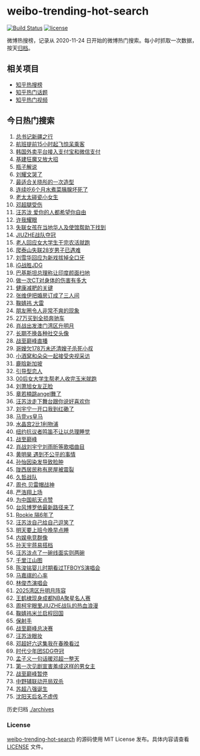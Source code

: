 # weibo-trending-hot-search

[![Build Status](https://github.com/justjavac/weibo-trending-hot-search/workflows/ci/badge.svg?branch=master)](https://github.com/justjavac/weibo-trending-hot-search/actions)
[![license](https://img.shields.io/github/license/justjavac/weibo-trending-hot-search)](https://github.com/justjavac/weibo-trending-hot-search/blob/master/LICENSE)

微博热搜榜，记录从 2020-11-24 日开始的微博热门搜索。每小时抓取一次数据，按天[归档](./archives)。

## 相关项目

- [知乎热搜榜](https://github.com/justjavac/zhihu-trending-top-search)
- [知乎热门话题](https://github.com/justjavac/zhihu-trending-hot-questions)
- [知乎热门视频](https://github.com/justjavac/zhihu-trending-hot-video)

## 今日热门搜索

<!-- BEGIN -->
<!-- 最后更新时间 Sun Sep 28 2025 05:16:27 GMT+0800 (China Standard Time) -->

1. [总书记新疆之行](https://s.weibo.com//weibo?q=%23%E6%80%BB%E4%B9%A6%E8%AE%B0%E6%96%B0%E7%96%86%E4%B9%8B%E8%A1%8C%23&Refer=new_time)
1. [航班提前15小时起飞惊呆乘客](https://s.weibo.com//weibo?q=%23%E8%88%AA%E7%8F%AD%E6%8F%90%E5%89%8D15%E5%B0%8F%E6%97%B6%E8%B5%B7%E9%A3%9E%E6%83%8A%E5%91%86%E4%B9%98%E5%AE%A2%23&t=31&band_rank=10&Refer=top)
1. [韩国外卖平台接入支付宝和微信支付](https://s.weibo.com//weibo?q=%23%E9%9F%A9%E5%9B%BD%E5%A4%96%E5%8D%96%E5%B9%B3%E5%8F%B0%E6%8E%A5%E5%85%A5%E6%94%AF%E4%BB%98%E5%AE%9D%E5%92%8C%E5%BE%AE%E4%BF%A1%E6%94%AF%E4%BB%98%23&t=31&band_rank=2&Refer=top)
1. [基建狂魔又放大招](https://s.weibo.com//weibo?q=%23%E5%9F%BA%E5%BB%BA%E7%8B%82%E9%AD%94%E5%8F%88%E6%94%BE%E5%A4%A7%E6%8B%9B%23&t=31&band_rank=3&Refer=top)
1. [瓶子解说](https://s.weibo.com//weibo?q=%E7%93%B6%E5%AD%90%E8%A7%A3%E8%AF%B4&t=31&band_rank=1&Refer=top)
1. [刘耀文哭了](https://s.weibo.com//weibo?q=%E5%88%98%E8%80%80%E6%96%87%E5%93%AD%E4%BA%86&t=31&band_rank=4&Refer=top)
1. [最适合关晓彤的一次造型](https://s.weibo.com//weibo?q=%E6%9C%80%E9%80%82%E5%90%88%E5%85%B3%E6%99%93%E5%BD%A4%E7%9A%84%E4%B8%80%E6%AC%A1%E9%80%A0%E5%9E%8B&t=31&band_rank=12&Refer=top)
1. [连续吃6个月水煮菜胰腺坏死了](https://s.weibo.com//weibo?q=%E8%BF%9E%E7%BB%AD%E5%90%836%E4%B8%AA%E6%9C%88%E6%B0%B4%E7%85%AE%E8%8F%9C%E8%83%B0%E8%85%BA%E5%9D%8F%E6%AD%BB%E4%BA%86&t=31&band_rank=15&Refer=top)
1. [老太太碰瓷小女生](https://s.weibo.com//weibo?q=%E8%80%81%E5%A4%AA%E5%A4%AA%E7%A2%B0%E7%93%B7%E5%B0%8F%E5%A5%B3%E7%94%9F&t=31&band_rank=20&Refer=top)
1. [邓超腿受伤](https://s.weibo.com//weibo?q=%E9%82%93%E8%B6%85%E8%85%BF%E5%8F%97%E4%BC%A4&t=31&band_rank=14&Refer=top)
1. [汪苏泷 爱你的人都希望你自由](https://s.weibo.com//weibo?q=%E6%B1%AA%E8%8B%8F%E6%B3%B7%20%E7%88%B1%E4%BD%A0%E7%9A%84%E4%BA%BA%E9%83%BD%E5%B8%8C%E6%9C%9B%E4%BD%A0%E8%87%AA%E7%94%B1&t=31&band_rank=8&Refer=top)
1. [许我耀眼](https://s.weibo.com//weibo?q=%E8%AE%B8%E6%88%91%E8%80%80%E7%9C%BC&t=31&band_rank=24&Refer=top)
1. [失联女孩在当地华人及使馆帮助下找到](https://s.weibo.com//weibo?q=%23%E5%A4%B1%E8%81%94%E5%A5%B3%E5%AD%A9%E5%9C%A8%E5%BD%93%E5%9C%B0%E5%8D%8E%E4%BA%BA%E5%8F%8A%E4%BD%BF%E9%A6%86%E5%B8%AE%E5%8A%A9%E4%B8%8B%E6%89%BE%E5%88%B0%23&t=31&band_rank=6&Refer=top)
1. [JIUZHE战队夺冠](https://s.weibo.com//weibo?q=%23JIUZHE%E6%88%98%E9%98%9F%E5%A4%BA%E5%86%A0%23&t=31&band_rank=7&Refer=top)
1. [老人回应女大学生干完农活就跑](https://s.weibo.com//weibo?q=%23%E8%80%81%E4%BA%BA%E5%9B%9E%E5%BA%94%E5%A5%B3%E5%A4%A7%E5%AD%A6%E7%94%9F%E5%B9%B2%E5%AE%8C%E5%86%9C%E6%B4%BB%E5%B0%B1%E8%B7%91%23&t=31&band_rank=16&Refer=top)
1. [爬泰山失联28岁男子已遇难](https://s.weibo.com//weibo?q=%23%E7%88%AC%E6%B3%B0%E5%B1%B1%E5%A4%B1%E8%81%9428%E5%B2%81%E7%94%B7%E5%AD%90%E5%B7%B2%E9%81%87%E9%9A%BE%23&t=31&band_rank=19&Refer=top)
1. [刘雪华回应为新戏拔掉全口牙](https://s.weibo.com//weibo?q=%23%E5%88%98%E9%9B%AA%E5%8D%8E%E5%9B%9E%E5%BA%94%E4%B8%BA%E6%96%B0%E6%88%8F%E6%8B%94%E6%8E%89%E5%85%A8%E5%8F%A3%E7%89%99%23&t=31&band_rank=27&Refer=top)
1. [iG战胜JDG](https://s.weibo.com//weibo?q=iG%E6%88%98%E8%83%9CJDG&t=31&band_rank=18&Refer=top)
1. [巴基斯坦总理称让印度颜面扫地](https://s.weibo.com//weibo?q=%23%E5%B7%B4%E5%9F%BA%E6%96%AF%E5%9D%A6%E6%80%BB%E7%90%86%E7%A7%B0%E8%AE%A9%E5%8D%B0%E5%BA%A6%E9%A2%9C%E9%9D%A2%E6%89%AB%E5%9C%B0%23&t=31&band_rank=20&Refer=top)
1. [做一次CT对身体的伤害有多大](https://s.weibo.com//weibo?q=%E5%81%9A%E4%B8%80%E6%AC%A1CT%E5%AF%B9%E8%BA%AB%E4%BD%93%E7%9A%84%E4%BC%A4%E5%AE%B3%E6%9C%89%E5%A4%9A%E5%A4%A7&t=31&band_rank=9&Refer=top)
1. [健康减肥的关键](https://s.weibo.com//weibo?q=%23%E5%81%A5%E5%BA%B7%E5%87%8F%E8%82%A5%E7%9A%84%E5%85%B3%E9%94%AE%23&t=31&band_rank=44&Refer=top)
1. [张维伊把婚房订成了三人间](https://s.weibo.com//weibo?q=%E5%BC%A0%E7%BB%B4%E4%BC%8A%E6%8A%8A%E5%A9%9A%E6%88%BF%E8%AE%A2%E6%88%90%E4%BA%86%E4%B8%89%E4%BA%BA%E9%97%B4&t=31&band_rank=21&Refer=top)
1. [鞠婧祎 大雷](https://s.weibo.com//weibo?q=%E9%9E%A0%E5%A9%A7%E7%A5%8E%20%E5%A4%A7%E9%9B%B7&t=31&band_rank=22&Refer=top)
1. [朋友圈令人非常不爽的现象](https://s.weibo.com//weibo?q=%E6%9C%8B%E5%8F%8B%E5%9C%88%E4%BB%A4%E4%BA%BA%E9%9D%9E%E5%B8%B8%E4%B8%8D%E7%88%BD%E7%9A%84%E7%8E%B0%E8%B1%A1&t=31&band_rank=25&Refer=top)
1. [27万买到全损奔驰车](https://s.weibo.com//weibo?q=%2327%E4%B8%87%E4%B9%B0%E5%88%B0%E5%85%A8%E6%8D%9F%E5%A5%94%E9%A9%B0%E8%BD%A6%23&t=31&band_rank=17&Refer=top)
1. [肖战出发澳门湾区升明月](https://s.weibo.com//weibo?q=%23%E8%82%96%E6%88%98%E5%87%BA%E5%8F%91%E6%BE%B3%E9%97%A8%E6%B9%BE%E5%8C%BA%E5%8D%87%E6%98%8E%E6%9C%88%23&t=31&band_rank=47&Refer=top)
1. [长期不换各种社交头像](https://s.weibo.com//weibo?q=%E9%95%BF%E6%9C%9F%E4%B8%8D%E6%8D%A2%E5%90%84%E7%A7%8D%E7%A4%BE%E4%BA%A4%E5%A4%B4%E5%83%8F&t=31&band_rank=32&Refer=top)
1. [战至巅峰直播](https://s.weibo.com//weibo?q=%E6%88%98%E8%87%B3%E5%B7%85%E5%B3%B0%E7%9B%B4%E6%92%AD&t=31&band_rank=7&Refer=top)
1. [哥嫂欠178万未还清嫂子杀死小叔](https://s.weibo.com//weibo?q=%23%E5%93%A5%E5%AB%82%E6%AC%A0178%E4%B8%87%E6%9C%AA%E8%BF%98%E6%B8%85%E5%AB%82%E5%AD%90%E6%9D%80%E6%AD%BB%E5%B0%8F%E5%8F%94%23&t=31&band_rank=30&Refer=top)
1. [小酒窝和朵朵一起接受央视采访](https://s.weibo.com//weibo?q=%23%E5%B0%8F%E9%85%92%E7%AA%9D%E5%92%8C%E6%9C%B5%E6%9C%B5%E4%B8%80%E8%B5%B7%E6%8E%A5%E5%8F%97%E5%A4%AE%E8%A7%86%E9%87%87%E8%AE%BF%23&t=31&band_rank=45&Refer=top)
1. [鹿晗新加坡](https://s.weibo.com//weibo?q=%E9%B9%BF%E6%99%97%E6%96%B0%E5%8A%A0%E5%9D%A1&t=31&band_rank=29&Refer=top)
1. [引导型恋人](https://s.weibo.com//weibo?q=%E5%BC%95%E5%AF%BC%E5%9E%8B%E6%81%8B%E4%BA%BA&t=31&band_rank=33&Refer=top)
1. [00后女大学生帮老人收完玉米就跑](https://s.weibo.com//weibo?q=%2300%E5%90%8E%E5%A5%B3%E5%A4%A7%E5%AD%A6%E7%94%9F%E5%B8%AE%E8%80%81%E4%BA%BA%E6%94%B6%E5%AE%8C%E7%8E%89%E7%B1%B3%E5%B0%B1%E8%B7%91%23&t=31&band_rank=48&Refer=top)
1. [刘萧旭女友正脸](https://s.weibo.com//weibo?q=%23%E5%88%98%E8%90%A7%E6%97%AD%E5%A5%B3%E5%8F%8B%E6%AD%A3%E8%84%B8%23&t=31&band_rank=33&Refer=top)
1. [章若楠跳angel舞了](https://s.weibo.com//weibo?q=%23%E7%AB%A0%E8%8B%A5%E6%A5%A0%E8%B7%B3angel%E8%88%9E%E4%BA%86%23&t=31&band_rank=18&Refer=top)
1. [汪苏泷走下舞台跟你说好喜欢你](https://s.weibo.com//weibo?q=%E6%B1%AA%E8%8B%8F%E6%B3%B7%E8%B5%B0%E4%B8%8B%E8%88%9E%E5%8F%B0%E8%B7%9F%E4%BD%A0%E8%AF%B4%E5%A5%BD%E5%96%9C%E6%AC%A2%E4%BD%A0&t=31&band_rank=35&Refer=top)
1. [刘宇宁一开口我到红磡了](https://s.weibo.com//weibo?q=%E5%88%98%E5%AE%87%E5%AE%81%E4%B8%80%E5%BC%80%E5%8F%A3%E6%88%91%E5%88%B0%E7%BA%A2%E7%A3%A1%E4%BA%86&t=31&band_rank=41&Refer=top)
1. [马竞vs皇马](https://s.weibo.com//weibo?q=%E9%A9%AC%E7%AB%9Evs%E7%9A%87%E9%A9%AC&t=31&band_rank=40&Refer=top)
1. [水晶宫2比1利物浦](https://s.weibo.com//weibo?q=%23%E6%B0%B4%E6%99%B6%E5%AE%AB2%E6%AF%941%E5%88%A9%E7%89%A9%E6%B5%A6%23&t=31&band_rank=19&Refer=top)
1. [纽约抗议者鸣笛不让以总理睡觉](https://s.weibo.com//weibo?q=%E7%BA%BD%E7%BA%A6%E6%8A%97%E8%AE%AE%E8%80%85%E9%B8%A3%E7%AC%9B%E4%B8%8D%E8%AE%A9%E4%BB%A5%E6%80%BB%E7%90%86%E7%9D%A1%E8%A7%89&t=31&band_rank=33&Refer=top)
1. [战至巅峰](https://s.weibo.com//weibo?q=%E6%88%98%E8%87%B3%E5%B7%85%E5%B3%B0&t=31&band_rank=14&Refer=top)
1. [肖战刘宇宁刘雨昕等歌唱曲目](https://s.weibo.com//weibo?q=%23%E8%82%96%E6%88%98%E5%88%98%E5%AE%87%E5%AE%81%E5%88%98%E9%9B%A8%E6%98%95%E7%AD%89%E6%AD%8C%E5%94%B1%E6%9B%B2%E7%9B%AE%23&t=31&band_rank=35&Refer=top)
1. [黄明昊 遇到不公平的事情](https://s.weibo.com//weibo?q=%E9%BB%84%E6%98%8E%E6%98%8A%20%E9%81%87%E5%88%B0%E4%B8%8D%E5%85%AC%E5%B9%B3%E7%9A%84%E4%BA%8B%E6%83%85&t=31&band_rank=23&Refer=top)
1. [孙怡因染发导致脸肿](https://s.weibo.com//weibo?q=%23%E5%AD%99%E6%80%A1%E5%9B%A0%E6%9F%93%E5%8F%91%E5%AF%BC%E8%87%B4%E8%84%B8%E8%82%BF%23&t=31&band_rank=36&Refer=top)
1. [陇西居民称有房屋被震裂](https://s.weibo.com//weibo?q=%23%E9%99%87%E8%A5%BF%E5%B1%85%E6%B0%91%E7%A7%B0%E6%9C%89%E6%88%BF%E5%B1%8B%E8%A2%AB%E9%9C%87%E8%A3%82%23&t=31&band_rank=44&Refer=top)
1. [久哲战队](https://s.weibo.com//weibo?q=%E4%B9%85%E5%93%B2%E6%88%98%E9%98%9F&t=31&band_rank=2&Refer=top)
1. [周也 贝雷帽战神](https://s.weibo.com//weibo?q=%E5%91%A8%E4%B9%9F%20%E8%B4%9D%E9%9B%B7%E5%B8%BD%E6%88%98%E7%A5%9E&t=31&band_rank=31&Refer=top)
1. [严浩翔上场](https://s.weibo.com//weibo?q=%E4%B8%A5%E6%B5%A9%E7%BF%94%E4%B8%8A%E5%9C%BA&t=31&band_rank=26&Refer=top)
1. [为中国航天点赞](https://s.weibo.com//weibo?q=%23%E4%B8%BA%E4%B8%AD%E5%9B%BD%E8%88%AA%E5%A4%A9%E7%82%B9%E8%B5%9E%23&t=31&band_rank=44&Refer=top)
1. [台风博罗依最新路径来了](https://s.weibo.com//weibo?q=%23%E5%8F%B0%E9%A3%8E%E5%8D%9A%E7%BD%97%E4%BE%9D%E6%9C%80%E6%96%B0%E8%B7%AF%E5%BE%84%E6%9D%A5%E4%BA%86%23&t=31&band_rank=49&Refer=top)
1. [Rookie 隔6年了](https://s.weibo.com//weibo?q=Rookie%20%E9%9A%946%E5%B9%B4%E4%BA%86&t=31&band_rank=37&Refer=top)
1. [汪苏泷自己给自己逗笑了](https://s.weibo.com//weibo?q=%E6%B1%AA%E8%8B%8F%E6%B3%B7%E8%87%AA%E5%B7%B1%E7%BB%99%E8%87%AA%E5%B7%B1%E9%80%97%E7%AC%91%E4%BA%86&t=31&band_rank=13&Refer=top)
1. [明天要上班今晚早点睡](https://s.weibo.com//weibo?q=%23%E6%98%8E%E5%A4%A9%E8%A6%81%E4%B8%8A%E7%8F%AD%E4%BB%8A%E6%99%9A%E6%97%A9%E7%82%B9%E7%9D%A1%23&t=31&band_rank=19&Refer=top)
1. [内娱电竞群像](https://s.weibo.com//weibo?q=%E5%86%85%E5%A8%B1%E7%94%B5%E7%AB%9E%E7%BE%A4%E5%83%8F&t=31&band_rank=42&Refer=top)
1. [孙天宇蒋易搭档](https://s.weibo.com//weibo?q=%23%E5%AD%99%E5%A4%A9%E5%AE%87%E8%92%8B%E6%98%93%E6%90%AD%E6%A1%A3%23&t=31&band_rank=50&Refer=top)
1. [汪苏泷点了一碗线面实则两碗](https://s.weibo.com//weibo?q=%E6%B1%AA%E8%8B%8F%E6%B3%B7%E7%82%B9%E4%BA%86%E4%B8%80%E7%A2%97%E7%BA%BF%E9%9D%A2%E5%AE%9E%E5%88%99%E4%B8%A4%E7%A2%97&t=31&band_rank=16&Refer=top)
1. [千里江山图](https://s.weibo.com//weibo?q=%E5%8D%83%E9%87%8C%E6%B1%9F%E5%B1%B1%E5%9B%BE&t=31&band_rank=46&Refer=top)
1. [陈浚铭婴儿时期看过TFBOYS演唱会](https://s.weibo.com//weibo?q=%E9%99%88%E6%B5%9A%E9%93%AD%E5%A9%B4%E5%84%BF%E6%97%B6%E6%9C%9F%E7%9C%8B%E8%BF%87TFBOYS%E6%BC%94%E5%94%B1%E4%BC%9A&t=31&band_rank=34&Refer=top)
1. [马嘉祺的心率](https://s.weibo.com//weibo?q=%23%E9%A9%AC%E5%98%89%E7%A5%BA%E7%9A%84%E5%BF%83%E7%8E%87%23&t=31&band_rank=13&Refer=top)
1. [林俊杰演唱会](https://s.weibo.com//weibo?q=%E6%9E%97%E4%BF%8A%E6%9D%B0%E6%BC%94%E5%94%B1%E4%BC%9A&t=31&band_rank=39&Refer=top)
1. [2025湾区升明月阵容](https://s.weibo.com//weibo?q=2025%E6%B9%BE%E5%8C%BA%E5%8D%87%E6%98%8E%E6%9C%88%E9%98%B5%E5%AE%B9&t=31&band_rank=50&Refer=top)
1. [王鹤棣现身成都NBA聚星名人赛](https://s.weibo.com//weibo?q=%23%E7%8E%8B%E9%B9%A4%E6%A3%A3%E7%8E%B0%E8%BA%AB%E6%88%90%E9%83%BDNBA%E8%81%9A%E6%98%9F%E5%90%8D%E4%BA%BA%E8%B5%9B%23&t=31&band_rank=47&Refer=top)
1. [周柯宇眼里JIUZHE战队的热血浪漫](https://s.weibo.com//weibo?q=%E5%91%A8%E6%9F%AF%E5%AE%87%E7%9C%BC%E9%87%8CJIUZHE%E6%88%98%E9%98%9F%E7%9A%84%E7%83%AD%E8%A1%80%E6%B5%AA%E6%BC%AB&t=31&band_rank=42&Refer=top)
1. [鞠婧祎米兰启程回国](https://s.weibo.com//weibo?q=%23%E9%9E%A0%E5%A9%A7%E7%A5%8E%E7%B1%B3%E5%85%B0%E5%90%AF%E7%A8%8B%E5%9B%9E%E5%9B%BD%23&t=31&band_rank=50&Refer=top)
1. [保射手](https://s.weibo.com//weibo?q=%E4%BF%9D%E5%B0%84%E6%89%8B&t=31&band_rank=5&Refer=top)
1. [战至巅峰总决赛](https://s.weibo.com//weibo?q=%E6%88%98%E8%87%B3%E5%B7%85%E5%B3%B0%E6%80%BB%E5%86%B3%E8%B5%9B&t=31&band_rank=11&Refer=top)
1. [汪苏泷眼妆](https://s.weibo.com//weibo?q=%E6%B1%AA%E8%8B%8F%E6%B3%B7%E7%9C%BC%E5%A6%86&t=31&band_rank=28&Refer=top)
1. [邓超好六这集我在春晚看过](https://s.weibo.com//weibo?q=%E9%82%93%E8%B6%85%E5%A5%BD%E5%85%AD%E8%BF%99%E9%9B%86%E6%88%91%E5%9C%A8%E6%98%A5%E6%99%9A%E7%9C%8B%E8%BF%87&t=31&band_rank=38&Refer=top)
1. [时代少年团SDG夺冠](https://s.weibo.com//weibo?q=%E6%97%B6%E4%BB%A3%E5%B0%91%E5%B9%B4%E5%9B%A2SDG%E5%A4%BA%E5%86%A0&t=31&band_rank=4&Refer=top)
1. [孟子义一句话暖邓超一整天](https://s.weibo.com//weibo?q=%E5%AD%9F%E5%AD%90%E4%B9%89%E4%B8%80%E5%8F%A5%E8%AF%9D%E6%9A%96%E9%82%93%E8%B6%85%E4%B8%80%E6%95%B4%E5%A4%A9&t=31&band_rank=43&Refer=top)
1. [第一次见剧宣害羞成这样的男女主](https://s.weibo.com//weibo?q=%E7%AC%AC%E4%B8%80%E6%AC%A1%E8%A7%81%E5%89%A7%E5%AE%A3%E5%AE%B3%E7%BE%9E%E6%88%90%E8%BF%99%E6%A0%B7%E7%9A%84%E7%94%B7%E5%A5%B3%E4%B8%BB&t=31&band_rank=44&Refer=top)
1. [战至巅峰暂停](https://s.weibo.com//weibo?q=%23%E6%88%98%E8%87%B3%E5%B7%85%E5%B3%B0%E6%9A%82%E5%81%9C%23&t=31&band_rank=46&Refer=top)
1. [中野辅联动开局双杀](https://s.weibo.com//weibo?q=%E4%B8%AD%E9%87%8E%E8%BE%85%E8%81%94%E5%8A%A8%E5%BC%80%E5%B1%80%E5%8F%8C%E6%9D%80&t=31&band_rank=48&Refer=top)
1. [苏超八强诞生](https://s.weibo.com//weibo?q=%23%E8%8B%8F%E8%B6%85%E5%85%AB%E5%BC%BA%E8%AF%9E%E7%94%9F%23&t=31&band_rank=49&Refer=top)
1. [沈阳天后名不虚传](https://s.weibo.com//weibo?q=%E6%B2%88%E9%98%B3%E5%A4%A9%E5%90%8E%E5%90%8D%E4%B8%8D%E8%99%9A%E4%BC%A0&t=31&band_rank=50&Refer=top)

<!-- END -->

历史归档 [./archives](./archives)

### License

[weibo-trending-hot-search](https://github.com/justjavac/weibo-trending-hot-search) 的源码使用 MIT License
发布。具体内容请查看 [LICENSE](./LICENSE) 文件。
